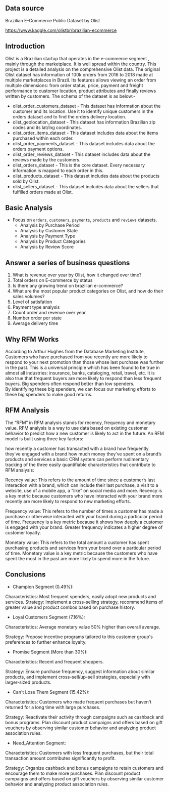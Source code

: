 ## Data source
Brazilian E-Commerce Public Dataset by Olist

https://www.kaggle.com/olistbr/brazilian-ecommerce

## Introduction
Olist is a Brazilian startup that operates in the e-commerce segment , mainly through the marketplace. It is well spread within the country. This project is a detailed analysis on the comprehensive Olist data. The original Olist dataset has information of 100k orders from 2016 to 2018 made at multiple marketplaces in Brazil. Its features allows viewing an order from multiple dimensions: from order status, price, payment and freight performance to customer location, product attributes and finally reviews written by customers. The schema of the dataset is as below:-


* olist_order_customers_dataset - This dataset has information about the customer and its location. Use it to identify unique customers in the orders dataset and to find the orders delivery location.
* olist_geolocation_dataset - This dataset has information Brazilian zip codes and its lat/lng coordinates.
* olist_order_items_dataset - This dataset includes data about the items purchased within each order.
* olist_order_payments_dataset - This dataset includes data about the orders payment options.
* olist_order_reviews_dataset - This dataset includes data about the reviews made by the customers.
* olist_orders_dataset - This is the core dataset. Every necessary information is mapped to each order in this.
* olist_products_dataset - This dataset includes data about the products sold by Olist.
* olist_sellers_dataset - This dataset includes data about the sellers that fulfilled orders made at Olist.



## Basic Analysis
 - Focus on  `orders`, `customers`, `payments`, `products` and `reviews` datasets.  
    * Analysis by Purchase Period
    * Analysis by Customer State
    * Analysis by Payment Type
    * Analysis by Product Categories
    * Analysis by Review Score
## Answer a series of business questions
1. What is revenue over year by Olist, how it changed over time?
2. Total orders on E-commerce by status
3. Is there any growing trend on brazilian e-commerce?
4. What are the most popular product categories on Olist, and how do their sales volumes?
5. Level of satisfation
6. Payment type analysis
7. Count order and revenue over year
8. Number order per state
9. Average delivery time
   

## Why RFM Works
According to Arthur Hughes from the Database Marketing Institute, Customers who have purchased from you recently are more likely to respond to your next promotion than those whose last purchase was further in the past. This is a universal principle which has been found to be true in almost all industries: insurance, banks, cataloging, retail, travel, etc. It is also true that frequent buyers are more likely to respond than less frequent buyers. Big spenders often respond better than low spenders. <br>
By identifying these big spenders, we can focus our marketing efforts to these big spenders to make good returns.
## RFM Analysis
The “RFM” in RFM analysis stands for recency, frequency and monetary value. RFM analysis is a way to use data based on existing customer behavior to predict how a new customer is likely to act in the future. An RFM model is built using three key factors:

how recently a customer has transacted with a brand how frequently they’ve engaged with a brand how much money they’ve spent on a brand’s products and services a basic CRM system can perform rudimentary tracking of the three easily quantifiable characteristics that contribute to RFM analysis:

Recency value: This refers to the amount of time since a customer’s last interaction with a brand, which can include their last purchase, a visit to a website, use of a mobile app, a “like” on social media and more. Recency is a key metric because customers who have interacted with your brand more recently are more likely to respond to new marketing efforts.

Frequency value: This refers to the number of times a customer has made a purchase or otherwise interacted with your brand during a particular period of time. Frequency is a key metric because it shows how deeply a customer is engaged with your brand. Greater frequency indicates a higher degree of customer loyalty.

Monetary value: This refers to the total amount a customer has spent purchasing products and services from your brand over a particular period of time. Monetary value is a key metric because the customers who have spent the most in the past are more likely to spend more in the future.

## Conclusions
* Champion Segment (0.49%):

Characteristics: Most frequent spenders, easily adopt new products and services.
Strategy: Implement a cross-selling strategy, recommend items of greater value and product combos based on purchase history.
* Loyal Customers Segment (7.16%):

Characteristics: Average monetary value 50% higher than overall average.

Strategy: Propose incentive programs tailored to this customer group's preferences to further enhance loyalty.

* Promise Segment (More than 30%):

Characteristics: Recent and frequent shoppers.

Strategy: Ensure purchase frequency, suggest information about similar products, and implement cross-sell/up-sell strategies, especially with larger-sized products.

* Can't Lose Them Segment (15.42%):

Characteristics: Customers who made frequent purchases but haven't returned for a long time with large purchases.

Strategy: Reactivate their activity through campaigns such as cashback and bonus programs. Plan discount product campaigns and offers based on gift vouchers by observing similar customer behavior and analyzing product association rules.

* Need_Attention Segment:

Characteristics: Customers with less frequent purchases, but their total transaction amount contributes significantly to profit.

Strategy: Organize cashback and bonus campaigns to retain customers and encourage them to make more purchases. Plan discount product campaigns and offers based on gift vouchers by observing similar customer behavior and analyzing product association rules.



